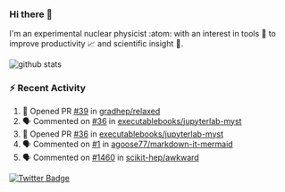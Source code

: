 ### Hi there 👋 

I'm an experimental nuclear physicist :atom: with an interest in tools :wrench: to improve productivity :chart_with_upwards_trend: and scientific insight :telescope:.

![github stats](https://github-readme-stats.vercel.app/api?username=agoose77&show_icons=true&hide_rank=true&hide_title=true&bg_color=30,e76445,904e95&text_color=efe3ec&icon_color=efe3ec)
<!--
**agoose77/agoose77** is a ✨ _special_ ✨ repository because its `README.md` (this file) appears on your GitHub profile.

Here are some ideas to get you started:

- 🔭 I’m currently working on ...
- 🌱 I’m currently learning ...
- 👯 I’m looking to collaborate on ...
- 🤔 I’m looking for help with ...
- 💬 Ask me about ...
- 📫 How to reach me: ...
- 😄 Pronouns: ...
- ⚡ Fun fact: ...
-->

### :zap: Recent Activity
<!--START_SECTION:activity-->
1. 💪 Opened PR [#39](https://github.com/gradhep/relaxed/pull/39) in [gradhep/relaxed](https://github.com/gradhep/relaxed)
2. 🗣 Commented on [#36](https://github.com/executablebooks/jupyterlab-myst/issues/36) in [executablebooks/jupyterlab-myst](https://github.com/executablebooks/jupyterlab-myst)
3. 💪 Opened PR [#36](https://github.com/executablebooks/jupyterlab-myst/pull/36) in [executablebooks/jupyterlab-myst](https://github.com/executablebooks/jupyterlab-myst)
4. 🗣 Commented on [#1](https://github.com/agoose77/markdown-it-mermaid/issues/1) in [agoose77/markdown-it-mermaid](https://github.com/agoose77/markdown-it-mermaid)
5. 🗣 Commented on [#1460](https://github.com/scikit-hep/awkward/issues/1460) in [scikit-hep/awkward](https://github.com/scikit-hep/awkward)
<!--END_SECTION:activity-->


[![Twitter Badge](https://img.shields.io/twitter/follow/agoose77?style=flat-square&logo=Twitter&logoColor=white&color=cornflowerblue)](https://twitter.com/agoose77)

